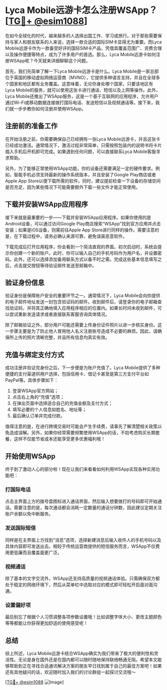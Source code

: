 # Lyca Mobile远游卡怎么注册WSApp？[[TG💪+ @esim1088](https://t.me/s/esim1088)]

在如今全球化的时代，越来越多的人选择出国工作、学习或旅行。对于那些需要保持与家人和朋友联系的人来说，选择一款合适的国际SIM卡显得尤为重要。而Lyca Mobile远游卡作为一款备受好评的国际SIM卡产品，凭借其覆盖范围广、资费合理以及操作便捷等特点，成为了许多用户的首选。那么，Lyca Mobile远游卡如何注册WSApp呢？今天就来详细聊聊这个问题。

首先，我们先简单了解一下Lyca Mobile远游卡是什么。Lyca Mobile是一家总部位于英国的移动虚拟网络运营商（MVNO），它提供多种语言支持，并且在全球多个国家和地区都有业务覆盖。这意味着，无论你身处哪个国家，只要该地区有Lyca Mobile的服务，就可以使用这张卡进行通话、短信以及上网等操作。此外，Lyca Mobile还推出了WSApp服务，这是一个基于互联网的应用程序，允许用户通过Wi-Fi或移动数据连接拨打国际电话、发送短信以及视频通话等。接下来，我们就一步步教你如何注册并使用WSApp。

## 注册前的准备工作

在开始注册之前，你需要确保自己已经拥有一张Lyca Mobile远游卡，并且这张卡已经成功激活。通常情况下，激活过程非常简单，只需按照包装内的说明书将卡片插入手机后开机即可完成。如果遇到任何问题，可以直接联系Lyca Mobile客服寻求帮助。

另外，为了能够正常使用WSApp功能，你的设备还需要满足一定的硬件要求。例如，智能手机必须支持最新的操作系统版本，并且安装了Google Play商店或者Apple App Store以便下载所需的软件。同时，建议提前检查一下设备的存储空间是否充足，因为某些情况下可能需要额外下载一些文件才能正常使用。

## 下载并安装WSApp应用程序

接下来就是最重要的一步——下载并安装WSApp应用程序。如果你使用的是Android设备，可以通过访问Google Play商店搜索“WSApp”找到官方应用并点击安装；如果是iOS设备，则需前往Apple App Store进行同样的操作。需要注意的是，在下载过程中，请务必确认来源可靠，避免误装恶意软件。

下载完成后打开应用程序，你会看到一个简洁直观的界面。初次启动时，系统会提示你创建一个新的账户。此时，你可以输入自己的手机号码作为用户名，并设置密码。此外，还可以选择添加备用联系方式以备不时之需。完成这些基本信息填写之后，点击提交按钮等待验证邮件发送至邮箱中。

## 验证身份信息

验证身份是保障账户安全的重要环节之一。通常情况下，Lyca Mobile会向你提供的电子邮件地址发送一封包含验证码的邮件。收到邮件后，请登录你的电子邮箱查找验证码，并将其正确地填入应用程序相应的位置内。如果长时间未收到邮件，可以尝试重新发送请求或者直接联系客服咨询具体情况。

除了邮箱验证之外，部分用户可能还需要上传身份证件照片以进一步核实身份。这一步骤主要是为了防止他人冒用他人名义注册账号造成不必要的麻烦。因此，请确保所上传的照片清晰完整，并且所有信息均真实有效。

## 充值与绑定支付方式

成功注册并验证完身份之后，下一步便是为账户充值了。Lyca Mobile提供了多种便捷的支付渠道供用户选择，包括信用卡、借记卡甚至是第三方支付平台如PayPal等。具体步骤如下：

1. 登录WSApp官方网站；
2. 点击右上角的“充值”选项；
3. 在弹出页面中选择适合自己的充值金额及支付方式；
4. 填写必要的个人信息如姓名、地址等；
5. 最后确认订单并完成付款。

值得注意的是，在进行跨境交易时可能会产生手续费，请事先了解清楚相关政策以免造成误解。另外，如果你经常需要频繁使用WSApp的话，不妨考虑购买长期套餐，这样不仅能节省成本还能享受更多优惠福利哦！

## 开始使用WSApp

终于到了激动人心的部分啦！现在让我们来看看如何利用WSApp实现各种实用功能吧：

### 打国际电话
点击主界面上方的拨号盘图标进入通话界面，然后输入想要拨打的号码即可开始通话。需要注意的是，每次通话都会消耗一定数量的通话分钟数，因此建议定期关注账户余额以免中断服务。

### 发送国际短信
同样是在主界面上方找到“消息”选项，选择新建消息后输入收件人的手机号码以及具体内容即可发送出去。相较于传统运营商提供的短信服务而言，WSApp不仅费用更低廉而且覆盖面更广泛。

### 视频通话
除了基本的文字交流外，WSApp还支持高质量的视频通话体验。只需确保双方都处于稳定的网络环境下，然后从菜单栏中选取对应的模式即可轻松开启面对面沟通。

### 设置偏好项
最后别忘了根据个人习惯调整各项参数设置哦！比如调整字体大小、更改主题颜色等等都能让你获得更加舒适的使用感受呢！

## 总结

综上所述，Lyca Mobile远游卡结合WSApp确实为我们带来了极大的便利性和灵活性。无论是身在国外还是在国内都可以随时随地保持联络畅通无阻。希望本文能够帮助到正在寻找合适通讯解决方案的朋友早日找到属于自己的最佳方案吧！如果还有其他疑问的话，欢迎随时加入我们的讨论群组一起探讨交流哦～

[[TG💪+ @esim1088](https://t.me/s/esim1088) ![Image](https://i.postimg.cc/4NQfJmqS/Snipaste-2025-05-13-00-14-12.png)]